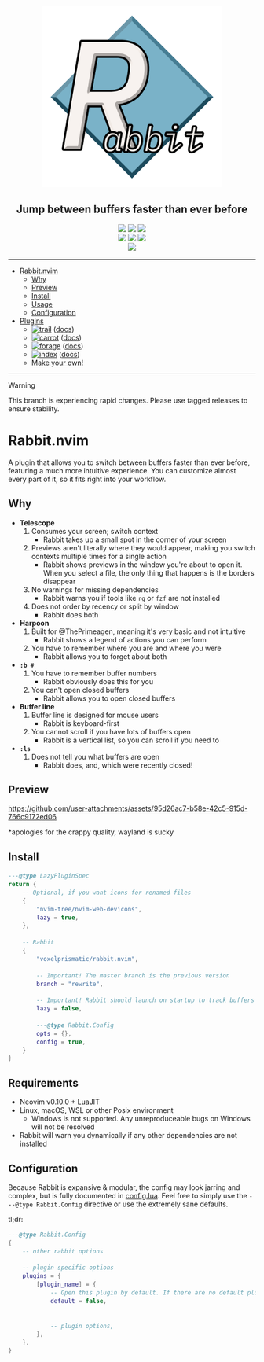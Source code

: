 <div align="center">
	<img src="/rabbit.png" width="368" alt="logo"/>
	<h2 id="rabbitnvim">Jump between buffers faster than ever before</h2>
	<a href="https://github.com/VoxelPrismatic/rabbit.nvim/releases/latest"><img
		src="https://img.shields.io/badge/dynamic/json?url=https%3A%2F%2Fapi.github.com%2Frepos%2FVoxelPrismatic%2Frabbit.nvim%2Freleases%2Flatest&query=%24.tag_name&style=flat&label=Rabbit&labelColor=white&logo=vowpalwabbit&logoColor=black"
	/></a>
	<a href="https://neovim.io/" target="_blank"><img
		src="https://img.shields.io/badge/Neovim-v0.11.0-brightgreen?style=flat&labelColor=white&logo=neovim&logoColor=black"
	/></a>
	<a href="https://github.com/VoxelPrismatic/rabbit.nvim/releases/latest"><img
		src="https://img.shields.io/github/downloads/voxelprismatic/rabbit.nvim/total?style=flat&logo=github&logoColor=black&label=Downloads&labelColor=white"
	/></a>
	<br/>
	<a href="https://x.com/voxelprismatic" target="_blank"><img
		src="https://img.shields.io/badge/VoxelPrismatic-white?style=flat&logo=x&logoColor=white&labelColor=black"
	/></a>
	<a href="https://discord.com/" target="_blank"><img
		src="https://img.shields.io/badge/VoxelPrismatic-white?style=flat&logo=discord&logoColor=white&labelColor=blue"
	/></a>
	<a href="https://patreon.com/voxelprismatic" target="_blank"><img
		src="https://img.shields.io/badge/VoxelPrismatic-white?style=flat&logo=patreon&logoColor=white&labelColor=red"
	/></a>
	<br>
	<span title="i wish i could customize this, dotfyles">
		<a href="https://dotfyle.com/plugins/VoxelPrismatic/rabbit.nvim"><img
			src="https://dotfyle.com/plugins/VoxelPrismatic/rabbit.nvim/shield?style=social"
		/></a>
	</span>
	<hr/>
</div>


- [Rabbit.nvim](#rabbitnvim)
	- [Why](#why)
	- [Preview](#preview)
	- [Install](#install)
	- [Usage](#usage)
	- [Configuration](#configuration)
- [Plugins](/lua/rabbit/plugins)
	- [![trail][rabbit.trail]][wiki.trail] ([docs][wiki.trail])
	- [![carrot][rabbit.carrot]][wiki.carrot] ([docs][wiki.carrot])
	- [![forage][rabbit.forage]][wiki.forage] ([docs][wiki.forage])
    - [![index][rabbit.index]][wiki.index] ([docs][wiki.index])
    - [Make your own!](https://voxelprismatic.github.io/rabbit.nvim)

[rabbit.trail]: https://img.shields.io/badge/dynamic/json?url=https%3A%2F%2Fraw.githubusercontent.com%2FVoxelPrismatic%2Frabbit.nvim%2Frefs%2Fheads%2Frewrite%2Flua%2Frabbit%2Fplugins%2Ftrail%2FVERSION.json&query=%24.latest&style=flat&label=trail&labelColor=white&color=yellow
[wiki.trail]: ./lua/rabbit/plugins/trail

[rabbit.carrot]: https://img.shields.io/badge/dynamic/json?url=https%3A%2F%2Fraw.githubusercontent.com%2FVoxelPrismatic%2Frabbit.nvim%2Frefs%2Fheads%2Frewrite%2Flua%2Frabbit%2Fplugins%2Fcarrot%2FVERSION.json&query=%24.latest&style=flat&label=carrot&labelColor=white&color=yellow
[wiki.carrot]: ./lua/rabbit/plugins/carrot

[rabbit.forage]: https://img.shields.io/badge/dynamic/json?url=https%3A%2F%2Fraw.githubusercontent.com%2FVoxelPrismatic%2Frabbit.nvim%2Frefs%2Fheads%2Frewrite%2Flua%2Frabbit%2Fplugins%2Fforage%2FVERSION.json&query=%24.latest&style=flat&label=forage&labelColor=white&color=yellow
[wiki.forage]: ./lua/rabbit/plugins/forage

[rabbit.index]: https://img.shields.io/badge/dynamic/json?url=https%3A%2F%2Fraw.githubusercontent.com%2FVoxelPrismatic%2Frabbit.nvim%2Frefs%2Fheads%2Frewrite%2Flua%2Frabbit%2Fplugins%2Findex%2FVERSION.json&query=%24.latest&style=flat&label=index&labelColor=white&color=yellow
[wiki.index]: ./lua/rabbit/plugins/index

---

> [!WARNING]
> This branch is experiencing rapid changes. Please use tagged releases to ensure stability.

# Rabbit.nvim
A plugin that allows you to switch between buffers faster than ever before, featuring a much more
intuitive experience. You can customize almost every part of it, so it fits right into your workflow.

## Why
- **Telescope**
	1. Consumes your screen; switch context
		- Rabbit takes up a small spot in the corner of your screen
	2. Previews aren't literally where they would appear, making you switch contexts multiple times for a single action
		- Rabbit shows previews in the window you're about to open it. When you select a file, the only thing that happens is the borders disappear
	3. No warnings for missing dependencies
		- Rabbit warns you if tools like `rg` or `fzf` are not installed
	4. Does not order by recency or split by window
		- Rabbit does both
- **Harpoon**
	1. Built for @ThePrimeagen, meaning it's very basic and not intuitive
		- Rabbit shows a legend of actions you can perform
	2. You have to remember where you are and where you were
		- Rabbit allows you to forget about both
- **`:b #`**
	1. You have to remember buffer numbers
		- Rabbit obviously does this for you
	2. You can't open closed buffers
		- Rabbit allows you to open closed buffers
- **Buffer line**
	1. Buffer line is designed for mouse users
		- Rabbit is keyboard-first
	2. You cannot scroll if you have lots of buffers open
		- Rabbit is a vertical list, so you can scroll if you need to
- **`:ls`**
	1. Does not tell you what buffers are open
		- Rabbit does, and, which were recently closed!


## Preview



https://github.com/user-attachments/assets/95d26ac7-b58e-42c5-915d-766c9172ed06

*apologies for the crappy quality, wayland is sucky



## Install
```lua
---@type LazyPluginSpec
return {
	-- Optional, if you want icons for renamed files
	{
		"nvim-tree/nvim-web-devicons",
		lazy = true,
	},

	-- Rabbit
	{
		"voxelprismatic/rabbit.nvim",

		-- Important! The master branch is the previous version
		branch = "rewrite",

		-- Important! Rabbit should launch on startup to track buffers properly
		lazy = false,

		---@type Rabbit.Config
		opts = {},
		config = true,
	}
}
```

## Requirements
- Neovim v0.10.0 + LuaJIT
- Linux, macOS, WSL or other Posix environment
	- Windows is not supported. Any unreproduceable bugs on Windows will not be resolved
- Rabbit will warn you dynamically if any other dependencies are not installed

## Configuration
Because Rabbit is expansive & modular, the config may look jarring and complex, but is fully documented
in [config.lua](./lua/rabbit/config.lua). Feel free to simply use the `---@type Rabbit.Config` directive
or use the extremely sane defaults.

tl;dr:
```lua
---@type Rabbit.Config
{
	-- other rabbit options

	-- plugin specific options
	plugins = {
		[plugin_name] = {
			-- Open this plugin by default. If there are no default plugins, the generic selector is shown
			default = false,


			-- plugin options,
		},
	},
}
```
